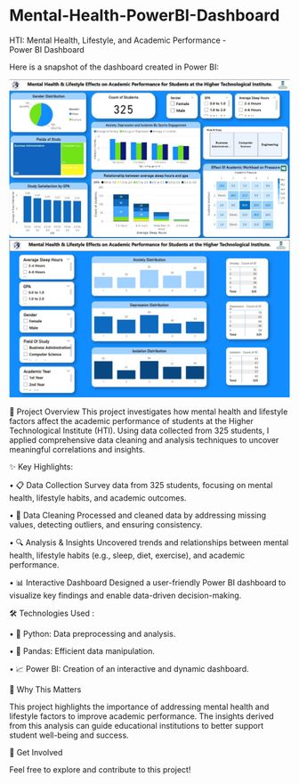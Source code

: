# Mental-Health-PowerBI-Dashboard
HTI: Mental Health, Lifestyle, and Academic Performance - Power BI Dashboard

Here is a snapshot of the dashboard created in Power BI: 

  ![Page 1](./Page%201.jpg)  
  ![Page 2](./Page%202.jpg)  


🌟 Project Overview
This project investigates how mental health and lifestyle factors affect the academic performance of students at the Higher Technological Institute (HTI). Using data collected from 325 students, I applied comprehensive data cleaning and analysis techniques to uncover meaningful correlations and insights.

✨ Key Highlights:

• 📋 Data Collection
Survey data from 325 students, focusing on mental health, lifestyle habits, and academic outcomes.

• 🧹 Data Cleaning
Processed and cleaned data by addressing missing values, detecting outliers, and ensuring consistency.

• 🔍 Analysis & Insights
Uncovered trends and relationships between mental health, lifestyle habits (e.g., sleep, diet, exercise), and academic performance.

• 📊 Interactive Dashboard
Designed a user-friendly Power BI dashboard to visualize key findings and enable data-driven decision-making.


🛠️ Technologies Used :

• 🐍 Python: Data preprocessing and analysis.

• 📑 Pandas: Efficient data manipulation.

• 📈 Power BI: Creation of an interactive and dynamic dashboard.

🎯 Why This Matters

This project highlights the importance of addressing mental health and lifestyle factors to improve academic performance. The insights derived from this analysis can guide educational institutions to better support student well-being and success.

🤝 Get Involved

Feel free to explore and contribute to this project!



